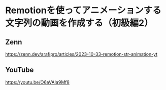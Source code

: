 # Remotionを使ってアニメーションする文字列の動画を作成する（初級編2）

## Zenn

https://zenn.dev/arafipro/articles/2023-10-33-remotion-str-animation-yt

## YouTube

https://youtu.be/O6aVAIa9Mf8